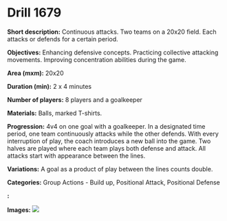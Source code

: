 # Drill 1679

**Short description:**
Continuous attacks. Two teams on a 20x20 field. Each attacks or defends for a certain period.

**Objectives:**
Enhancing defensive concepts. Practicing collective attacking movements. Improving concentration abilities during the game.

**Area (mxm):**
20x20

**Duration (min):**
2 x 4 minutes

**Number of players:**
8 players and a goalkeeper

**Materials:**
Balls, marked T-shirts.

**Progression:**
4v4 on one goal with a goalkeeper. In a designated time period, one team continuously attacks while the other defends. With every interruption of play, the coach introduces a new ball into the game. Two halves are played where each team plays both defense and attack. All attacks start with appearance between the lines.

**Variations:**
A goal as a product of play between the lines counts double.

**Categories:**
Group Actions - Build up, Positional Attack, Positional Defense

**:**


**Images:**
![](https://www.coachingfutsal.com/\images\4418810f-8b38-401b-b192-03464d76a65d_315.png)

